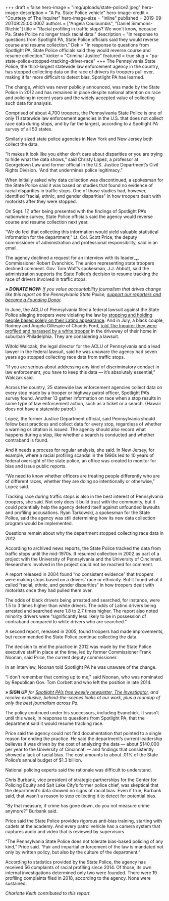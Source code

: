 +++
draft = false
hero-image = "img/uploads/state-police2.jpeg"
hero-image-description = "A Pa. State Police vehicle"
hero-image-credit = "Courtesy of The Inquirer"
hero-image-size = "inline"
published = 2019-09-20T09:25:00.000Z
authors = ["Angela Couloumbis", "Daniel Simmons-Ritchie"]
title = "Racial profiling in traffic stops? We won’t know, because Pa. State Police no longer track racial data."
description = "In response to questions from Spotlight PA, State Police officials said they would reverse course and resume collection."
Dek = "In response to questions from Spotlight PA, State Police officials said they would reverse course and resume collection."
kicker = "Criminal Justice"
featured = true
slug = "pa-state-police-stopped-tracking-driver-race"
+++
The Pennsylvania State Police, the third-largest statewide law enforcement agency in the country, has stopped collecting data on the race of drivers its troopers pull over, making it far more difficult to detect bias, Spotlight PA has learned.

The change, which was never publicly announced, was made by the State Police in 2012 and has remained in place despite national attention on race and policing in recent years and the widely accepted value of collecting such data for analysis.

Comprised of about 4,700 troopers, the Pennsylvania State Police is one of only 11 statewide law enforcement agencies in the U.S. that does not collect race data during stops, and by far the largest, according to a Spotlight PA survey of all 50 states.

Similarly sized state police agencies in New York and New Jersey both collect the data.

“It makes it look like you either don’t care about disparities or you are trying to hide what the data shows,” said Christy Lopez, a professor at Georgetown Law and former official in the U.S. Justice Department’s Civil Rights Division. “And that undermines police legitimacy.”

When initially asked why data collection was discontinued, a spokesman for the State Police said it was based on studies that found no evidence of racial disparities in traffic stops. One of those studies had, however, identified “racial, ethnic, and gender disparities” in how troopers dealt with motorists after they were stopped.

<div id="race-map-container">
</div>

On Sept. 17, after being presented with the findings of Spotlight PA’s nationwide survey, State Police officials said the agency would reverse course and resume collection next year.

“We do feel that collecting this information would yield valuable statistical information for the department,” Lt. Col. Scott Price, the deputy commissioner of administration and professional responsibility, said in an email.

The agency declined a request for an interview with its leader_**,**_ Commissioner Robert Evanchick. The union representing state troopers declined comment. Gov. Tom Wolf’s spokesman, J.J. Abbott, said the administration supports the State Police’s decision to resume tracking the race of drivers involved in traffic stops.

_**» DONATE NOW:** If you value accountability journalism that drives change like this report on the Pennsylvania State Police, [support our reporters and become a Founding Donor](https://www.spotlightpa.org/donate/)._

In June, the ACLU of Pennsylvania filed a federal lawsuit against the State Police alleging troopers were violating the law by [stopping and holding people based solely on their Latino appearance](https://www.inquirer.com/news/pennsylvania-troopers-aclu-lawsuit-latinos-immigration-ice-no-sanctuary-20190627.html). And in July, a black couple, Rodney and Angela Gillespie of Chadds Ford, [told The Inquirer they were profiled and harassed by a white trooper](https://www.inquirer.com/news/rodney-gillespie-angela-pennsylvania-state-police-chadds-ford-state-trooper-driving-while-black-racial-profiling-20190803.html) in the driveway of their home in suburban Philadelphia. They are considering a lawsuit.

Witold Walczak, the legal director for the ACLU of Pennsylvania and a lead lawyer in the federal lawsuit, said he was unaware the agency had seven years ago  stopped collecting race data from traffic stops.

“If you are serious about addressing any kind of discriminatory conduct in law enforcement, you have to keep this data — it’s absolutely essential,” Walczak said.

Across the country, 25 statewide law enforcement agencies collect data on every stop made by a trooper or highway patrol officer, Spotlight PA’s  survey found. Another 13 gather information on race when a stop results in some type of law enforcement action, such as a ticket or a search. (Hawaii does not have a statewide patrol.)

Lopez, the former Justice Department official, said Pennsylvania should follow best practices and collect data for every stop, regardless of whether a warning or citation is issued. The agency should also record what happens during a stop, like whether a search is conducted and whether contraband is found.

And it needs a process for regular analysis, she said. In New Jersey, for example, where a racial profiling scandal in the 1990s led to 10 years of federal oversight of the state police, an office was created to monitor for bias and issue public reports.

“We need to know whether officers are treating people differently who are of different races, whether they are doing so intentionally or otherwise,” Lopez said.

Tracking race during traffic stops is also in the best interest of Pennsylvania troopers, she said. Not only does it build trust with the community, but it could potentially help the agency defend itself against unfounded lawsuits and profiling accusations. Ryan Tarkowski, a spokesman for the State Police, said the agency was still determining how its new data collection program would be implemented.

Questions remain about why the department stopped collecting race data in 2012.

According to archived news reports, the State Police tracked the data from traffic stops until the mid-1970s. It resumed collection in 2002 as part of a project with the University of Pennsylvania and the University of Cincinnati. Researchers involved in the project could not be reached for comment.

A report released in 2004 found “no consistent evidence” that troopers were making stops based on a drivers’ race or ethnicity. But it found what it called “racial, ethnic, and gender disparities” in how troopers dealt with motorists once they had pulled them over.

The odds of black drivers being arrested and searched, for instance, were 1.5 to 3 times higher than white drivers. The odds of Latino drivers being arrested and searched were 1.8 to 2.7 times higher. The report also noted minority drivers were “significantly less likely to be in possession of contraband compared to white drivers who are searched.”

A second report, released in 2005, found troopers had made improvements, but recommended the State Police continue collecting the data.

The decision to end the practice in 2012 was made by the State Police executive staff in place at the time, led by former Commissioner Frank Noonan, said Price, the current deputy commissioner.

In an interview, Noonan told Spotlight PA  he was unaware of the change.

“I don’t remember that coming up to me," said Noonan, who was nominated by Republican Gov. Tom Corbett and who left the position in late 2014.

**» _SIGN UP_** _for_ [_Spotlight PA’s free weekly newsletter, The Investigator,_](https://www.spotlightpa.org/) _and receive exclusive, behind-the-scenes looks at our work, plus a roundup of only the best journalism across Pa._

The policy continued under his successors, including Evanchick. It wasn’t until this week, in response to questions from Spotlight PA, that the department said it would resume tracking race.

Price said the agency could not find documentation that pointed to a single reason for ending the practice. He said the department’s current leadership believes it was driven by the cost of analyzing the data — about $140,000 per year to the University of Cincinnati — and findings that consistently showed a lack of racial bias. The cost amounts to about .01% of the State Police’s annual budget of $1.3 billion.

National policing experts said the rationale was difficult to understand.

Chris Burbank, vice president of strategic partnerships for the Center for Policing Equity and Salt Lake City’s former police chief, was skeptical that the department’s data showed no signs of racial bias. Even if true, Burbank said, that wasn’t a reason to stop collecting it to detect for potential bias.

"By that measure, if crime has gone down, do you not measure crime anymore?" Burbank said.

Price said the State Police provides rigorous anti-bias training, starting with cadets at the academy. And every patrol vehicle has a camera system that captures audio and video that is reviewed by supervisors.

“The Pennsylvania State Police does not tolerate bias-based policing of any kind,” Price said. “Fair and impartial enforcement of the law is mandated not only by written policy, but also by the culture of the department.”

According to statistics provided by the State Police, the agency has received 56 complaints of racial profiling since 2014. Of those, its own internal investigations determined only two were founded. There were 19 profiling complaints filed in 2018, according to the agency. None were sustained.

_Charlotte Keith contributed to this report._

<script type="text/javascript" src="https://pym.nprapps.org/pym.v1.min.js"></script>

<script>
    window.pymParent = new pym.Parent('race-map-container', 'https://interactives.data.spotlightpa.org/2019/vis-map-tile-usa-psp/', {});
</script>
